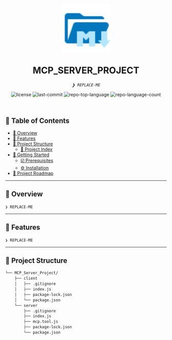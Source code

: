<p align="center">
    <img src="https://raw.githubusercontent.com/PKief/vscode-material-icon-theme/ec559a9f6bfd399b82bb44393651661b08aaf7ba/icons/folder-markdown-open.svg" align="center" width="30%">
</p>
<p align="center"><h1 align="center">MCP_SERVER_PROJECT</h1></p>
<p align="center">
	<em><code>❯ REPLACE-ME</code></em>
</p>
<p align="center">
	<img src="https://img.shields.io/github/license/MOHDDANISH007/MCP_Server_Project?style=default&logo=opensourceinitiative&logoColor=white&color=0080ff" alt="license">
	<img src="https://img.shields.io/github/last-commit/MOHDDANISH007/MCP_Server_Project?style=default&logo=git&logoColor=white&color=0080ff" alt="last-commit">
	<img src="https://img.shields.io/github/languages/top/MOHDDANISH007/MCP_Server_Project?style=default&color=0080ff" alt="repo-top-language">
	<img src="https://img.shields.io/github/languages/count/MOHDDANISH007/MCP_Server_Project?style=default&color=0080ff" alt="repo-language-count">
</p>
<p align="center"><!-- default option, no dependency badges. -->
</p>
<p align="center">
	<!-- default option, no dependency badges. -->
</p>
<br>

## 🔗 Table of Contents

- [📍 Overview](#-overview)
- [👾 Features](#-features)
- [📁 Project Structure](#-project-structure)
  - [📂 Project Index](#-project-index)
- [🚀 Getting Started](#-getting-started)
  - [☑️ Prerequisites](#-prerequisites)
  - [⚙️ Installation](#-installation)
- [📌 Project Roadmap](#-project-roadmap)

---

## 📍 Overview

<code>❯ REPLACE-ME</code>

---

## 👾 Features

<code>❯ REPLACE-ME</code>

---

## 📁 Project Structure

```sh
└── MCP_Server_Project/
    ├── client
    │   ├── .gitignore
    │   ├── index.js
    │   ├── package-lock.json
    │   └── package.json
    └── server
        ├── .gitignore
        ├── index.js
        ├── mcp.tool.js
        ├── package-lock.json
        └── package.json
